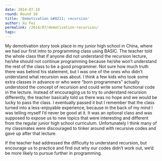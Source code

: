 ```yaml
---
date: 2014-07-10
round: Round 10
title: 'Demotivation &#8211; recursion'
author: Xu Fei
permalink: /2014/07/demotivation-recursion/
tags:
---
```

My demotivation story took place in my junior high school in China, where we had our first intro to programming class using BASIC. The teacher told the whole class that if anyone did not understand the recursion lecture, he/she should not continue programming because he/she won&#8217;t understand the rest of the class to be a good programmer. Not sure how much truth there was behind his statement, but I was one of the ones who didn&#8217;t understand what recursion was about. I think a few kids who took some extra classes in advance or who were &#8220;born programmers&#8221; actually understood the concept of recursion and could write some functional code in the lecture. Instead of encouraging us to try to understand recursion differently, the teacher basically told us there was no hope and we would be lucky to pass the class. I eventually passed it but I remember that the class turned into a less-enjoyable experience, because in the back of my mind I was telling myself I&#8217;d never be good at it. It was an optional class and was supposed to expose us to new topics that were interesting and different from the regular junior high school curriculum. Unfortunately I think many of my classmates were discouraged to tinker around with recursive codes and gave up after that lecture.

If the teacher had addressed the difficulty to understand recursion, but encourage us to practice and find out why our codes didn&#8217;t work out, we&#8217;d be more likely to pursue further in programming.
